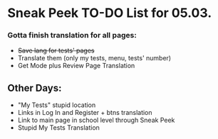 # Sneak Peek TO-DO List for 05.03.
### Gotta finish translation for all pages:
- ~~Save lang for tests' pages~~
- Translate them (only my tests, menu, tests' number)
- Get Mode plus Review Page Translation

## Other Days: 
- "My Tests" stupid location
- Links in Log In and Register + btns translation
- Link to main page in school level through Sneak Peek
- Stupid My Tests Translation
